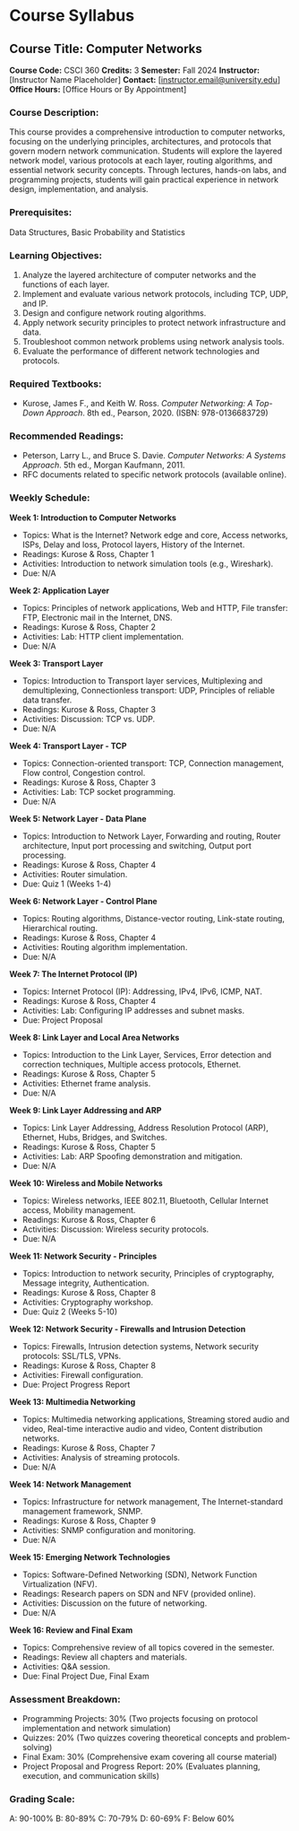 # Course Syllabus
## Course Title: Computer Networks
**Course Code:** CSCI 360
**Credits:** 3
**Semester:** Fall 2024
**Instructor:** [Instructor Name Placeholder]
**Contact:** [instructor.email@university.edu]
**Office Hours:** [Office Hours or By Appointment]

### Course Description:
This course provides a comprehensive introduction to computer networks, focusing on the underlying principles, architectures, and protocols that govern modern network communication. Students will explore the layered network model, various protocols at each layer, routing algorithms, and essential network security concepts. Through lectures, hands-on labs, and programming projects, students will gain practical experience in network design, implementation, and analysis.

### Prerequisites:
Data Structures, Basic Probability and Statistics

### Learning Objectives:
1.  Analyze the layered architecture of computer networks and the functions of each layer.
2.  Implement and evaluate various network protocols, including TCP, UDP, and IP.
3.  Design and configure network routing algorithms.
4.  Apply network security principles to protect network infrastructure and data.
5.  Troubleshoot common network problems using network analysis tools.
6.  Evaluate the performance of different network technologies and protocols.

### Required Textbooks:
- Kurose, James F., and Keith W. Ross. *Computer Networking: A Top-Down Approach*. 8th ed., Pearson, 2020. (ISBN: 978-0136683729)

### Recommended Readings:
- Peterson, Larry L., and Bruce S. Davie. *Computer Networks: A Systems Approach*. 5th ed., Morgan Kaufmann, 2011.
- RFC documents related to specific network protocols (available online).

### Weekly Schedule:
**Week 1: Introduction to Computer Networks**
- Topics: What is the Internet? Network edge and core, Access networks, ISPs, Delay and loss, Protocol layers, History of the Internet.
- Readings: Kurose & Ross, Chapter 1
- Activities: Introduction to network simulation tools (e.g., Wireshark).
- Due: N/A

**Week 2: Application Layer**
- Topics: Principles of network applications, Web and HTTP, File transfer: FTP, Electronic mail in the Internet, DNS.
- Readings: Kurose & Ross, Chapter 2
- Activities: Lab: HTTP client implementation.
- Due: N/A

**Week 3: Transport Layer**
- Topics: Introduction to Transport layer services, Multiplexing and demultiplexing, Connectionless transport: UDP, Principles of reliable data transfer.
- Readings: Kurose & Ross, Chapter 3
- Activities: Discussion: TCP vs. UDP.
- Due: N/A

**Week 4: Transport Layer - TCP**
- Topics: Connection-oriented transport: TCP, Connection management, Flow control, Congestion control.
- Readings: Kurose & Ross, Chapter 3
- Activities: Lab: TCP socket programming.
- Due: N/A

**Week 5: Network Layer - Data Plane**
- Topics: Introduction to Network Layer, Forwarding and routing, Router architecture, Input port processing and switching, Output port processing.
- Readings: Kurose & Ross, Chapter 4
- Activities: Router simulation.
- Due: Quiz 1 (Weeks 1-4)

**Week 6: Network Layer - Control Plane**
- Topics: Routing algorithms, Distance-vector routing, Link-state routing, Hierarchical routing.
- Readings: Kurose & Ross, Chapter 4
- Activities: Routing algorithm implementation.
- Due: N/A

**Week 7: The Internet Protocol (IP)**
- Topics: Internet Protocol (IP): Addressing, IPv4, IPv6, ICMP, NAT.
- Readings: Kurose & Ross, Chapter 4
- Activities: Lab: Configuring IP addresses and subnet masks.
- Due: Project Proposal

**Week 8: Link Layer and Local Area Networks**
- Topics: Introduction to the Link Layer, Services, Error detection and correction techniques, Multiple access protocols, Ethernet.
- Readings: Kurose & Ross, Chapter 5
- Activities: Ethernet frame analysis.
- Due: N/A

**Week 9: Link Layer Addressing and ARP**
- Topics: Link Layer Addressing, Address Resolution Protocol (ARP), Ethernet, Hubs, Bridges, and Switches.
- Readings: Kurose & Ross, Chapter 5
- Activities: Lab: ARP Spoofing demonstration and mitigation.
- Due: N/A

**Week 10: Wireless and Mobile Networks**
- Topics: Wireless networks, IEEE 802.11, Bluetooth, Cellular Internet access, Mobility management.
- Readings: Kurose & Ross, Chapter 6
- Activities: Discussion: Wireless security protocols.
- Due: N/A

**Week 11: Network Security - Principles**
- Topics: Introduction to network security, Principles of cryptography, Message integrity, Authentication.
- Readings: Kurose & Ross, Chapter 8
- Activities: Cryptography workshop.
- Due: Quiz 2 (Weeks 5-10)

**Week 12: Network Security - Firewalls and Intrusion Detection**
- Topics: Firewalls, Intrusion detection systems, Network security protocols: SSL/TLS, VPNs.
- Readings: Kurose & Ross, Chapter 8
- Activities: Firewall configuration.
- Due: Project Progress Report

**Week 13: Multimedia Networking**
- Topics: Multimedia networking applications, Streaming stored audio and video, Real-time interactive audio and video, Content distribution networks.
- Readings: Kurose & Ross, Chapter 7
- Activities: Analysis of streaming protocols.
- Due: N/A

**Week 14: Network Management**
- Topics: Infrastructure for network management, The Internet-standard management framework, SNMP.
- Readings: Kurose & Ross, Chapter 9
- Activities: SNMP configuration and monitoring.
- Due: N/A

**Week 15: Emerging Network Technologies**
- Topics: Software-Defined Networking (SDN), Network Function Virtualization (NFV).
- Readings: Research papers on SDN and NFV (provided online).
- Activities: Discussion on the future of networking.
- Due: N/A

**Week 16: Review and Final Exam**
- Topics: Comprehensive review of all topics covered in the semester.
- Readings: Review all chapters and materials.
- Activities: Q&A session.
- Due: Final Project Due, Final Exam

### Assessment Breakdown:
*   Programming Projects: 30% (Two projects focusing on protocol implementation and network simulation)
*   Quizzes: 20% (Two quizzes covering theoretical concepts and problem-solving)
*   Final Exam: 30% (Comprehensive exam covering all course material)
*   Project Proposal and Progress Report: 20% (Evaluates planning, execution, and communication skills)

### Grading Scale:
A: 90-100%
B: 80-89%
C: 70-79%
D: 60-69%
F: Below 60%